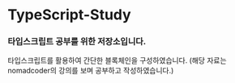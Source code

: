# TypeScript-Study 
### 타입스크립트 공부를 위한 저장소입니다.
 타입스크립트를 활용하여 간단한 블록체인을 구성하였습니다. (해당 자료는 nomadcoder의 강의를 보며 공부하고 작성하였습니다.) 
